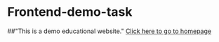 # Frontend-demo-task
##"This is a demo educational website."
[Click here to go to homepage](/home.html)
